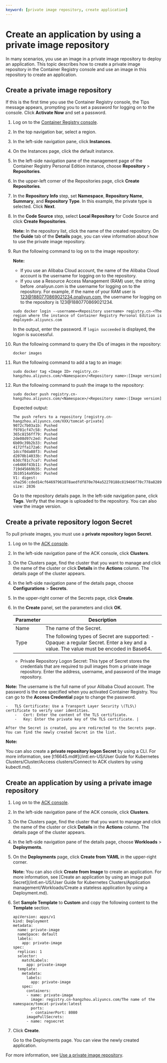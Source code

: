 ```yaml
---
keyword: [private image repository, create application]
---
```


# Create an application by using a private image repository

In many scenarios, you use an image in a private image repository to deploy an application. This topic describes how to create a private image repository in the Container Registry console and use an image in this repository to create an application.

## Create a private image repository

If this is the first time you use the Container Registry console, the Tips message appears, prompting you to set a password for logging on to the console. Click **Activate Now** and set a password.

1.  Log on to the [Container Registry console](https://cr.console.aliyun.com).

2.  In the top navigation bar, select a region.

3.  In the left-side navigation pane, click **Instances**.

4.  On the Instances page, click the default instance.

5.  In the left-side navigation pane of the management page of the Container Registry Personal Edition instance, choose **Repository** \> **Repositories**.

6.  In the upper-left corner of the Repositories page, click **Create Repositories**.

7.  In the **Repository Info** step, set **Namespace**, **Repository Name**, **Summary**, and **Repository Type**. In this example, the private type is selected. Click **Next**.

8.  In the **Code Source** step, select **Local Repository** for Code Source and click **Create Repositories**.

    **Note:** In the repository list, click the name of the created repository. On the **Guide** tab of the **Details** page, you can view information about how to use the private image repository.

9.  Run the following command to log on to the image repository:

    **Note:**

    -   If you use an Alibaba Cloud account, the name of the Alibaba Cloud account is the username for logging on to the repository.
    -   If you use a Resource Access Management \(RAM\) user, the string before .onaliyun.com is the username for logging on to the repository. For example, if the name of your RAM user is 123@1880770869021234.onaliyun.com, the username for logging on to the repository is 123@1880770869021234.
    ```
    sudo docker login --username=<Repository username> registry.cn-<The region where the instance of Container Registry Personal Edition is deployed>.aliyuncs.com
    ```

    In the output, enter the password. If `login succeeded` is displayed, the logon is successful.

10. Run the following command to query the IDs of images in the repository:

    ```
    docker images     
    ```

11. Run the following command to add a tag to an image:

    ```
    sudo docker tag <Image ID> registry.cn-hangzhou.aliyuncs.com/<Namespace>/<Repository name>:[Image version]
    ```

12. Run the following command to push the image to the repository:

    ```
    sudo docker push registry.cn-hangzhou.aliyuncs.com/<Namespace>/<Repository name>:[Image version]
    ```

    Expected output:

    ```
    The push refers to a repository [registry.cn-hangzhou.aliyuncs.com/XXX/tomcat-private]
    9072c7b03a1b: Pushed
    f9701cf47c58: Pushed
    365c8156ff79: Pushed
    2de08d97c2ed: Pushed
    6b09c39b2b33: Pushed
    4172ffa172a6: Pushed
    1dccf0da88f3: Pushed
    d2070b14033b: Pushed
    63dcf81c7ca7: Pushed
    ce6466f43b11: Pushed
    719d45669b35: Pushed
    3b10514a95be: Pushed
    V1: digest: sha256:cded14cf64697961078aedfdf870e704a52270188c8194b6f70c778a8289**** size: 2836
    ```

    Go to the repository details page. In the left-side navigation pane, click **Tags**. Verify that the image is uploaded to the repository. You can also view the image version.


## Create a private repository logon Secret

To pull private images, you must use a **private repository logon Secret**.

1.  Log on to the [ACK console](https://cs.console.aliyun.com).

2.  In the left-side navigation pane of the ACK console, click **Clusters**.

3.  On the Clusters page, find the cluster that you want to manage and click the name of the cluster or click **Details** in the **Actions** column. The details page of the cluster appears.

4.  In the left-side navigation pane of the details page, choose **Configurations** \> **Secrets**.

5.  In the upper-right corner of the Secrets page, click **Create**.

6.  In the **Create** panel, set the parameters and click **OK**.

    |Parameter|Description|
    |---------|-----------|
    |Name|The name of the Secret.|
    |Type|The following types of Secret are supported:    -   Opaque: a regular Secret. Enter a key and a value. The value must be encoded in Base64.
    -   Private Repository Logon Secret: This type of Secret stores the credentials that are required to pull images from a private image repository. Enter the address, username, and password of the image repository.

**Note:** The username is the full name of your Alibaba Cloud account. The password is the one specified when you activated Container Registry. You can go to the **Access Credential** page to change the password.

    -   TLS Certificate: Use a Transport Layer Security \(TLS\) certificate to verify user identities.
        -   Cert: Enter the content of the TLS certificate.
        -   Key: Enter the private key of the TLS certificate. |

    After the Secret is created, you are redirected to the Secrets page. You can find the newly created Secret in the list.


**Note:**

You can also create a **private repository logon Secret** by using a CLI. For more information, see [t16645.md\#](/intl.en-US/User Guide for Kubernetes Clusters/Cluster/Access clusters/Connect to ACK clusters by using kubectl.md).

## Create an application by using a private image repository

1.  Log on to the [ACK console](https://cs.console.aliyun.com).

2.  In the left-side navigation pane of the ACK console, click **Clusters**.

3.  On the Clusters page, find the cluster that you want to manage and click the name of the cluster or click **Details** in the **Actions** column. The details page of the cluster appears.

4.  In the left-side navigation pane of the details page, choose **Workloads** \> **Deployments**.

5.  On the **Deployments** page, click **Create from YAML** in the upper-right corner.

    **Note:** You can also click **Create from Image** to create an application. For more information, see [Create an application by using an image pull Secret](/intl.en-US/User Guide for Kubernetes Clusters/Application management/Workloads/Create a stateless application by using a Deployment.md).

6.  Set **Sample Template** to **Custom** and copy the following content to the **Template** section.

    ```
    apiVersion: apps/v1 
    kind: Deployment 
    metadata: 
      name: private-image
      nameSpace: default  
      labels:  
        app: private-image  
    spec:   
      replicas: 1
      selector:
        matchLabels:
          app: private-image
      template:
        metadata:
          labels:
            app: private-image
        spec:
          containers:
          - name: private-image
            image: registry.cn-hangzhou.aliyuncs.com/The name of the namespace/tomcat-private:latest
            ports:
            - containerPort: 8080
          imagePullSecrets:
          - name: regsecret
    ```

7.  Click **Create**.

    Go to the Deployments page. You can view the newly created application.


For more information, see [Use a private image repository](https://kubernetes.io/docs/concepts/containers/images/?spm=a2c4g.11186623.2.1.XVyfik#using-a-private-registry).

